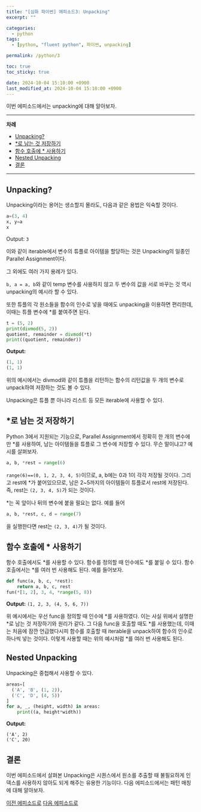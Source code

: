 ```yaml
---
title: "[심화 파이썬] 에피소드3: Unpacking"
excerpt: ""

categories:
  - python
tags:
  - [python, "fluent python", 파이썬, unpacking]

permalink: /python/3

toc: true
toc_sticky: true

date: 2024-10-04 15:10:00 +0900
last_modified_at: 2024-10-04 15:10:00 +0900
---
```


이번 에피소드에서는 unpacking에 대해 알아보자.

___

**차례**

- [Unpacking?](#unpacking)
- [\*로 남는 것 저장하기](#로-남는-것-저장하기)
- [함수 호출에 \* 사용하기](#함수-호출에--사용하기)
- [Nested Unpacking](#nested-unpacking)
- [결론](#결론)


___

## Unpacking?

Unpacking이라는 용어는 생소할지 몰라도, 다음과 같은 용법은 익숙할 것이다.

```python
a=(3, 4)
x, y=a
x
```

Output: `3`

이와 같이 iterable에서 변수의 튜플로 아이템을 할당하는 것은 Unpacking의 일종인 Parallel Assignment이다.

그 외에도 여러 가지 용례가 있다. 

`b, a = a, b`와 같이 temp 변수를 사용하지 않고 두 변수의 값을 서로 바꾸는 것 역시 unpacking의 예시라 할 수 있다.

또한 튜플의 각 원소들을 함수의 인수로 넣을 때에도 unpacking을 이용하면 편리한데, 이때는 튜플 변수에 *를 붙여주면 된다.

```python
t = (5, 2)
print(divmod(5, 2))
quotient, remainder = divmod(*t)
print((quotient, remainder))
```

**Output:**

```python
(1, 1)
(1, 1)
```

위의 예시에서는 divmod와 같이 튜플을 리턴하는 함수의 리턴값을 두 개의 변수로 unpack하여 저장하는 것도 볼 수 있다.

Unpacking은 튜플 뿐 아니라 리스트 등 모든 iterable에 사용할 수 있다.

## *로 남는 것 저장하기

Python 3에서 지원되는 기능으로, Parallel Assignment에서 정확히 한 개의 변수에만 *를 사용하여, 남는 아이템들을 튜플로 그 변수에 저장할 수 있다. 무슨 말이냐고? 예시를 살펴보자.

```python
a, b, *rest = range(6)
```

`range(6)==(0, 1, 2, 3, 4, 5)`이므로, a, b에는 0과 1이 각각 저장될 것이다. 그리고 rest에 *가 붙어있으므로, 남은 2~5까지의 아이템들이 튜플로서 rest에 저장된다. 즉, rest는 `(2, 3, 4, 5)`가 되는 것이다.

*는 꼭 앞이나 뒤의 변수에 붙을 필요는 없다. 예를 들어

```python
a, b, *rest, c, d = range(7)
```

을 실행한다면 rest는 `(2, 3, 4)`가 될 것이다.

## 함수 호출에 * 사용하기

함수 호출에서도 *를 사용할 수 있다. 함수를 정의할 때 인수에도 *를 붙일 수 있다. 함수 호출에서는 *를 여러 번 사용해도 된다. 예를 들어보자.

```python
def func(a, b, c, *rest):
    return a, b, c, rest
fun(*[1, 2], 3, 4, *range(5, 8))
```

**Output:** `(1, 2, 3, (4, 5, 6, 7))`

위 예시에서는 우선 func을 정의할 때 인수에 *를 사용하였다. 이는 사실 위에서 설명한 *로 남는 것 저장하기와 원리가 같다. 그 다음 func을 호출할 때도 *를 사용했는데, 이때는 처음에 잠깐 언급했다시피 함수를 호출할 때 iterable을 unpack하여 함수의 인수로 하나씩 넣는 것이다. 이렇게 사용할 때는 위의 예시처럼 *를 여러 번 사용해도 된다.

## Nested Unpacking

Unpacking은 중첩해서 사용할 수 있다.

```python
areas=[
  ('A', 'B', (1, 2)),
  ('C', 'D', (4, 5))
]
for a, _, (height, width) in areas:
    print((a, height*width))
```

**Output:** 

```text
('A', 2)
('C', 20)
```

## 결론

이번 에피소드에서 살펴본 Unpacking은 시퀀스에서 원소를 추출할 때 불필요하게 인덱스를 사용하지 않아도 되게 해주는 유용한 기능이다. 다음 에피소드에서는 패턴 매칭에 대해 알아보자.

[이전 에피소드로](/python/2) [다음 에피소드로](/python/4)
